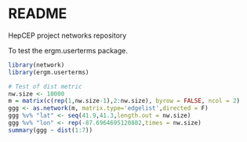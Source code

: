 # README #

HepCEP project networks repository


To test the ergm.userterms package.


```R
library(network)
library(ergm.userterms)

# Test of dist metric 
nw.size <- 10000
m = matrix(c(rep(1,nw.size-1),2:nw.size), byrow = FALSE, ncol = 2)
ggg <- as.network(m, matrix.type='edgelist',directed = F)
ggg %v% "lat" <- seq(41.9,41.3,length.out = nw.size)
ggg %v% "lon" <- rep(-87.6964695120882,times = nw.size)
summary(ggg ~ dist(1:7))

```
